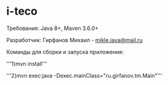 # i-teco

Требования: Java 8+, Maven 3.6.0+

Разработчик: Гирфанов Михаил - mikle.java@mail.ru

Команды для сборки и запуска приложения:

'''1)mvn install'''

'''2)mvn exec:java -Dexec.mainClass="ru.girfanov.tm.Main"'''

